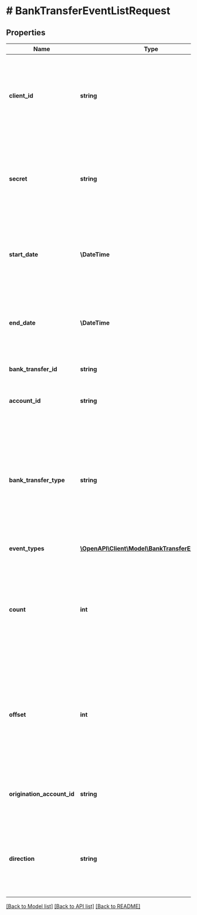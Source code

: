 # # BankTransferEventListRequest

## Properties

Name | Type | Description | Notes
------------ | ------------- | ------------- | -------------
**client_id** | **string** | Your Plaid API &#x60;client_id&#x60;. The &#x60;client_id&#x60; is required and may be provided either in the &#x60;PLAID-CLIENT-ID&#x60; header or as part of a request body. | [optional]
**secret** | **string** | Your Plaid API &#x60;secret&#x60;. The &#x60;secret&#x60; is required and may be provided either in the &#x60;PLAID-SECRET&#x60; header or as part of a request body. | [optional]
**start_date** | **\DateTime** | The start datetime of bank transfers to list. This should be in RFC 3339 format (i.e. &#x60;2019-12-06T22:35:49Z&#x60;) | [optional]
**end_date** | **\DateTime** | The end datetime of bank transfers to list. This should be in RFC 3339 format (i.e. &#x60;2019-12-06T22:35:49Z&#x60;) | [optional]
**bank_transfer_id** | **string** | Plaid’s unique identifier for a bank transfer. | [optional]
**account_id** | **string** | The account ID to get events for all transactions to/from an account. | [optional]
**bank_transfer_type** | **string** | The type of bank transfer. This will be either &#x60;debit&#x60; or &#x60;credit&#x60;.  A &#x60;debit&#x60; indicates a transfer of money into your origination account; a &#x60;credit&#x60; indicates a transfer of money out of your origination account. | [optional]
**event_types** | [**\OpenAPI\Client\Model\BankTransferEventType[]**](BankTransferEventType.md) | Filter events by event type. | [optional]
**count** | **int** | The maximum number of bank transfer events to return. If the number of events matching the above parameters is greater than &#x60;count&#x60;, the most recent events will be returned. | [optional] [default to 25]
**offset** | **int** | The offset into the list of bank transfer events. When &#x60;count&#x60;&#x3D;25 and &#x60;offset&#x60;&#x3D;0, the first 25 events will be returned. When &#x60;count&#x60;&#x3D;25 and &#x60;offset&#x60;&#x3D;25, the next 25 bank transfer events will be returned. | [optional] [default to 0]
**origination_account_id** | **string** | The origination account ID to get events for transfers from a specific origination account. | [optional]
**direction** | **string** | Indicates the direction of the transfer: &#x60;outbound&#x60;: for API-initiated transfers &#x60;inbound&#x60;: for payments received by the FBO account. | [optional]

[[Back to Model list]](../../README.md#models) [[Back to API list]](../../README.md#endpoints) [[Back to README]](../../README.md)

